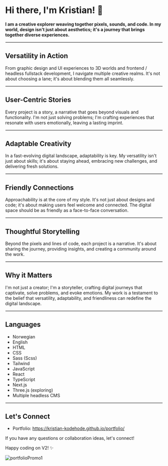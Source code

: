 # Hi there, I'm Kristian! 👋

**I am a creative explorer weaving together pixels, sounds, and code. In my world, design isn't just about aesthetics; it's a journey that brings together diverse experiences.**

<hr style="border: 0.5px solid #ddd;">

## Versatility in Action

From graphic design and UI experiences to 3D worlds and frontend / headless fullstack development, I navigate multiple creative realms. It's not about choosing a lane; it's about blending them all seamlessly.

<hr style="border: 0.5px solid #ddd;">

## User-Centric Stories

Every project is a story, a narrative that goes beyond visuals and functionality. I'm not just solving problems; I'm crafting experiences that resonate with users emotionally, leaving a lasting imprint.

<hr style="border: 0.5px solid #ddd;">

## Adaptable Creativity

In a fast-evolving digital landscape, adaptability is key. My versatility isn't just about skills; it's about staying ahead, embracing new challenges, and delivering fresh solutions.

<hr style="border: 0.5px solid #ddd;">

## Friendly Connections

Approachability is at the core of my style. It's not just about designs and code; it's about making users feel welcome and connected. The digital space should be as friendly as a face-to-face conversation.

<hr style="border: 0.5px solid #ddd;">

## Thoughtful Storytelling

Beyond the pixels and lines of code, each project is a narrative. It's about sharing the journey, providing insights, and creating a community around the work.

<hr style="border: 0.5px solid #ddd;">

## Why it Matters

I'm not just a creator; I'm a storyteller, crafting digital journeys that captivate, solve problems, and evoke emotions. My work is a testament to the belief that versatility, adaptability, and friendliness can redefine the digital landscape.

<hr style="border: 0.5px solid #ddd;">

## Languages

- Norwegian
- English
- HTML
- CSS
- Sass (Scss)
- Tailwind
- JavaScript
- React
- TypeScript
- Next.js
- Three.js (exploring)
- Multiple headless CMS

<hr style="border: 0.5px solid #ddd;">

## Let's Connect

- Portfolio: https://kristian-kodehode.github.io/portfolio/

If you have any questions or collaboration ideas, let's connect!

Happy coding on V2! ✨


![portfolioPromo1](https://github.com/Kristian-kodehode/Kristian-kodehode/assets/125975980/6f856ad7-1cbc-4ac5-9652-452ccd6f62f9)
